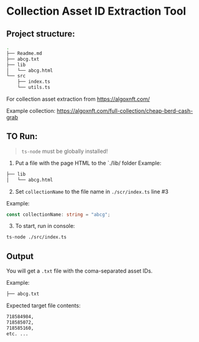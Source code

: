 # Collection Asset ID Extraction Tool

## Project structure:
```bash
.
├── Readme.md
├── abcg.txt
├── lib
│   └── abcg.html
└── src
    ├── index.ts
    └── utils.ts
```

For collection asset extraction from https://algoxnft.com/

Example collection: https://algoxnft.com/full-collection/cheap-berd-cash-grab

## TO Run:
> `ts-node` must be globally installed!
1. Put a file with the page HTML to the `./lib/ folder
Example:
```bash
├── lib
│   └── abcg.html
```
2. Set `collectionName` to the file name in `./scr/index.ts` line #3

Example:
```ts
const collectionName: string = "abcg";
```

3. To start, run in console: 

```bash
ts-node ./src/index.ts
```

## Output

You will get a `.txt` file with the coma-separated asset IDs.

Example:

```bash
├── abcg.txt
```

Expected target file contents:

```txt
718584984,
718585072,
718585160,
etc. ...
```